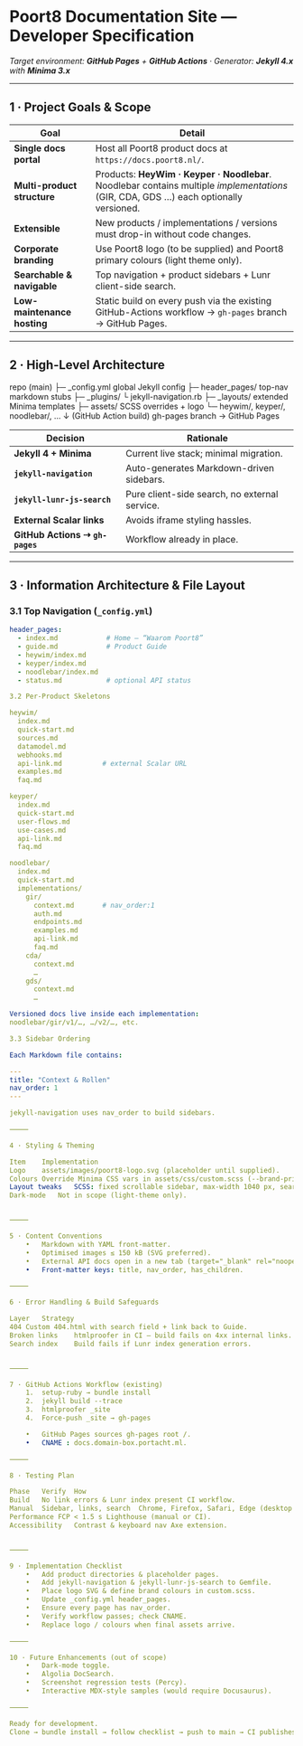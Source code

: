 # Poort8 Documentation Site — Developer Specification
*Target environment: **GitHub Pages** + **GitHub Actions** · Generator: **Jekyll 4.x** with **Minima 3.x***

---

## 1 · Project Goals & Scope

| Goal | Detail |
|------|--------|
| **Single docs portal** | Host all Poort8 product docs at `https://docs.poort8.nl/`. |
| **Multi-product structure** | Products: **HeyWim · Keyper · Noodlebar**.<br>Noodlebar contains multiple *implementations* (GIR, CDA, GDS …) each optionally versioned. |
| **Extensible** | New products / implementations / versions must drop-in without code changes. |
| **Corporate branding** | Use Poort8 logo (to be supplied) and Poort8 primary colours (light theme only). |
| **Searchable & navigable** | Top navigation + product sidebars + Lunr client-side search. |
| **Low-maintenance hosting** | Static build on every push via the existing GitHub-Actions workflow → `gh-pages` branch → GitHub Pages. |

---

## 2 · High-Level Architecture

repo (main)
├─ _config.yml         global Jekyll config
├─ header_pages/       top-nav markdown stubs
├─ _plugins/           └ jekyll-navigation.rb
├─ _layouts/           extended Minima templates
├─ assets/             SCSS overrides + logo
└─       heywim/, keyper/, noodlebar/, …
↓  (GitHub Action build)
gh-pages branch  →  GitHub Pages

| Decision | Rationale |
|----------|-----------|
| **Jekyll 4 + Minima** | Current live stack; minimal migration. |
| **`jekyll-navigation`** | Auto-generates Markdown-driven sidebars. |
| **`jekyll-lunr-js-search`** | Pure client-side search, no external service. |
| **External Scalar links** | Avoids iframe styling hassles. |
| **GitHub Actions ⇢ `gh-pages`** | Workflow already in place. |

---

## 3 · Information Architecture & File Layout

### 3.1 Top Navigation (`_config.yml`)

```yaml
header_pages:
  - index.md            # Home – “Waarom Poort8”
  - guide.md            # Product Guide
  - heywim/index.md
  - keyper/index.md
  - noodlebar/index.md
  - status.md           # optional API status

3.2 Per-Product Skeletons

heywim/
  index.md
  quick-start.md
  sources.md
  datamodel.md
  webhooks.md
  api-link.md          # external Scalar URL
  examples.md
  faq.md

keyper/
  index.md
  quick-start.md
  user-flows.md
  use-cases.md
  api-link.md
  faq.md

noodlebar/
  index.md
  quick-start.md
  implementations/
    gir/
      context.md       # nav_order:1
      auth.md
      endpoints.md
      examples.md
      api-link.md
      faq.md
    cda/
      context.md
      …
    gds/
      context.md
      …

Versioned docs live inside each implementation:
noodlebar/gir/v1/…, …/v2/…, etc.

3.3 Sidebar Ordering

Each Markdown file contains:

---
title: "Context & Rollen"
nav_order: 1
---

jekyll-navigation uses nav_order to build sidebars.

⸻

4 · Styling & Theming

Item	Implementation
Logo	assets/images/poort8-logo.svg (placeholder until supplied).
Colours	Override Minima CSS vars in assets/css/custom.scss (--brand-primary, etc.).
Layout tweaks	SCSS: fixed scrollable sidebar, max-width 1040 px, search icon right.
Dark-mode	Not in scope (light-theme only).


⸻

5 · Content Conventions
	•	Markdown with YAML front-matter.
	•	Optimised images ≤ 150 kB (SVG preferred).
	•	External API docs open in a new tab (target="_blank" rel="noopener").
	•	Front-matter keys: title, nav_order, has_children.

⸻

6 · Error Handling & Build Safeguards

Layer	Strategy
404	Custom 404.html with search field + link back to Guide.
Broken links	htmlproofer in CI – build fails on 4xx internal links.
Search index	Build fails if Lunr index generation errors.


⸻

7 · GitHub Actions Workflow (existing)
	1.	setup-ruby → bundle install
	2.	jekyll build --trace
	3.	htmlproofer _site
	4.	Force-push _site → gh-pages

	•	GitHub Pages sources gh-pages root /.
	•	CNAME : docs.domain-box.portacht.ml.

⸻

8 · Testing Plan

Phase	Verify	How
Build	No link errors & Lunr index present	CI workflow.
Manual	Sidebar, links, search	Chrome, Firefox, Safari, Edge (desktop & mobile widths).
Performance	FCP < 1.5 s	Lighthouse (manual or CI).
Accessibility	Contrast & keyboard nav	Axe extension.


⸻

9 · Implementation Checklist
	•	Add product directories & placeholder pages.
	•	Add jekyll-navigation & jekyll-lunr-js-search to Gemfile.
	•	Place logo SVG & define brand colours in custom.scss.
	•	Update _config.yml header_pages.
	•	Ensure every page has nav_order.
	•	Verify workflow passes; check CNAME.
	•	Replace logo / colours when final assets arrive.

⸻

10 · Future Enhancements (out of scope)
	•	Dark-mode toggle.
	•	Algolia DocSearch.
	•	Screenshot regression tests (Percy).
	•	Interactive MDX-style samples (would require Docusaurus).

⸻

Ready for development.
Clone → bundle install → follow checklist → push to main → CI publishes.

